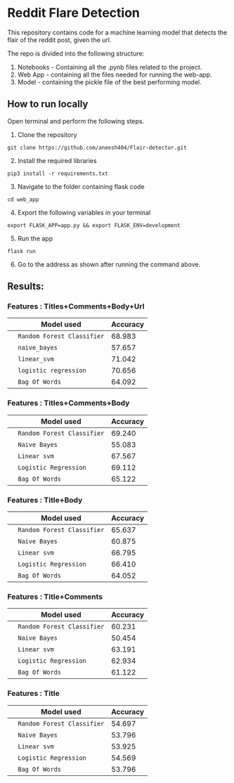 
# Reddit Flare Detection
This repository contains code for a machine learning model that detects the flair of the reddit post, given the url.

The repo is divided into the following structure:

1. Notebooks - Containing all the .pynb files related to the project.
2. Web App - containing all the files needed for running the web-app.
3. Model - containing the pickle file of the best performing model.

## How to run locally
Open terminal and perform the following steps.
1. Clone the repository
```
git clone https://github.com/aneesh404/Flair-detector.git
```
2. Install the required libraries
```
pip3 install -r requirements.txt
```
3. Navigate to the folder containing flask code
```
cd web_app
```
4. Export the following variables in your terminal
```
export FLASK_APP=app.py && export FLASK_ENV=development
```
5. Run the app
```
flask run
```
6. Go to the address as shown after running the command above.




## Results:

### Features : Titles+Comments+Body+Url
|                |Model used                          | Accuracy                         |
|----------------|-------------------------------|-----------------------------|
||`Random Forest Classifier`            | 68.983           |
||`naive_bayes`            |57.657            |
| |`linear_svm`|71.042|
||`logistic regression`            |70.656 |
| |`Bag Of Words`|64.092|


### Features : Titles+Comments+Body

|                |Model used                          | Accuracy                         |
|----------------|-------------------------------|-----------------------------|
||`Random Forest Classifier`            | 69.240           |
||`Naive Bayes`            |55.083            |
| |`Linear svm`|67.567|
||`Logistic Regression`            |69.112 |
| |`Bag Of Words`|65.122|

### Features : Title+Body

|                |Model used                          | Accuracy                         |
|----------------|-------------------------------|-----------------------------|
||`Random Forest Classifier`            | 65.637           |
||`Naive Bayes`            |60.875            |
| |`Linear svm`|66.795|
||`Logistic Regression`            | 66.410 |
| |`Bag Of Words`|64.052|


### Features : Title+Comments

|                |Model used                          | Accuracy                         |
|----------------|-------------------------------|-----------------------------|
||`Random Forest Classifier`            | 60.231|
||`Naive Bayes`            |50.454            |
| |`Linear svm`|63.191|
||`Logistic Regression`            |62.934 |
| |`Bag Of Words`|61.122|


### Features : Title

|                |Model used                          | Accuracy                         |
|----------------|-------------------------------|-----------------------------|
||`Random Forest Classifier`            | 54.697           |
||`Naive Bayes`            |53.796            |
| |`Linear svm`|53.925|
||`Logistic Regression`            |54.569 |
| |`Bag Of Words`|53.796|
